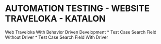 # AUTOMATION TESTING - WEBSITE TRAVELOKA - KATALON
Web Traveloka With Behavior Driven Development
    * Test Case Search Field Without Driver
    * Test Case Search Field With Driver